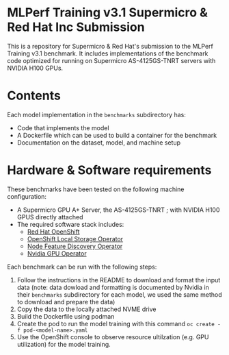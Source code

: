 # MLPerf Training v3.1 Supermicro & Red Hat Inc Submission


This is a repository for Supermicro & Red Hat's submission to the MLPerf Training v3.1 benchmark.  It
includes implementations of the benchmark code optimized for running on Supermicro AS-4125GS-TNRT servers with NVIDIA H100 GPUs.  

# Contents

Each model implementation in the `benchmarks` subdirectory has:
 
* Code that implements the model 
* A Dockerfile which can be used to build a container for the benchmark
* Documentation on the dataset, model, and machine setup

# Hardware & Software requirements

These benchmarks have been tested on the following machine configuration:

* A Supermicro GPU A+ Server, the AS-4125GS-TNRT ; with NVIDIA H100 GPUS directly attached 
* The required software stack includes:
    - [Red Hat OpenShift](https://access.redhat.com/documentation/en-us/openshift_container_platform/4.13/html/installing/index)
    - [OpenShift Local Storage Operator](https://access.redhat.com/documentation/en-us/red_hat_openshift_container_storage/4.8/html/deploying_openshift_container_storage_using_ibm_z_infrastructure/deploy-using-local-storage-devices-ibmz)
    - [Node Feature Discovery Operator](https://docs.nvidia.com/launchpad/infrastructure/openshift-it/latest/openshift-it-step-01.html)
    - [Nvidia GPU Operator](https://docs.nvidia.com/launchpad/infrastructure/openshift-it/latest/openshift-it-step-03.html)

Each benchmark can be run with the following steps:

1. Follow the instructions in the README to download and format the input data (note: data dowload and formatting is documented by Nvidia in their `benchmarks` subdirectory for each model, we used the same method to download and prepare the data)
2. Copy the data to the locally attached NVME drive
3. Build the Dockerfile using podman
5. Create the pod to run the model training with this command ```oc create -f pod-<model-name>.yaml```
6. Use the OpenShift console to observe resource ultilzation (e.g. GPU utilization) for the model training.
